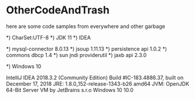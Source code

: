 # OtherCodeAndTrash
here are some code samples from everywhere and other garbage

*) CharSet:UTF-8
*) JDK 11
*) IDEA

*) mysql-connector 8.0.13
*) jsoup 1.11.13
*) persistence api 1.0.2
*) commons dbcp 1.4
*) sun jndi providerutil
*) jaxb api 2.3.0

*) Windows 10

IntelliJ IDEA 2018.3.2 (Community Edition)
Build #IC-183.4886.37, built on December 17, 2018
JRE: 1.8.0_152-release-1343-b26 amd64
JVM: OpenJDK 64-Bit Server VM by JetBrains s.r.o
Windows 10 10.0